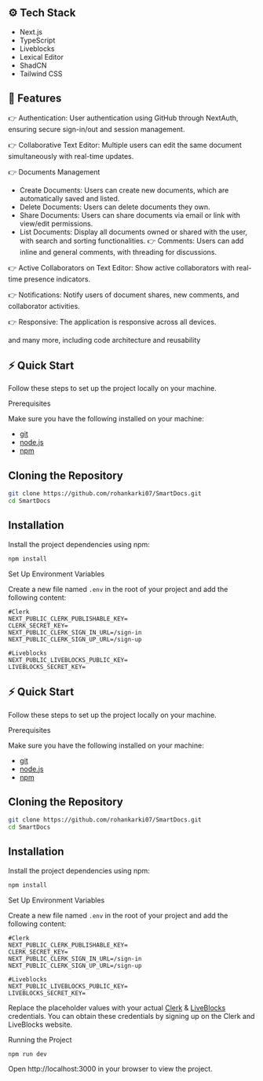 
## ⚙️ Tech Stack
- Next.js
- TypeScript
- Liveblocks
- Lexical Editor
- ShadCN
- Tailwind CSS


## 🔋 Features

 👉 Authentication: User authentication using GitHub through NextAuth, ensuring secure sign-in/out and session management.

 👉 Collaborative Text Editor: Multiple users can edit the same document simultaneously with real-time updates.

 👉 Documents Management

- Create Documents: Users can create new documents, which are automatically saved and listed.
- Delete Documents: Users can delete documents they own.
- Share Documents: Users can share documents via email or link with view/edit permissions.
- List Documents: Display all documents owned or shared with the user, with search and sorting functionalities.
 👉 Comments: Users can add inline and general comments, with threading for discussions.

👉 Active Collaborators on Text Editor: Show active collaborators with real-time presence indicators.

 👉 Notifications: Notify users of document shares, new comments, and collaborator activities.

 👉 Responsive: The application is responsive across all devices.

and many more, including code architecture and reusability


## ⚡ Quick Start

Follow these steps to set up the project locally on your machine.

Prerequisites

Make sure you have the following installed on your machine:
- [git](https://git-scm.com/)
- [node.js](https://nodejs.org/)
- [npm](https://www.npmjs.com/)


## Cloning the Repository

```bash
git clone https://github.com/rohankarki07/SmartDocs.git
cd SmartDocs
```

## Installation

Install the project dependencies using npm:

```bash
npm install
```

Set Up Environment Variables

Create a new file named `.env` in the root of your project and add the following content:

```
#Clerk
NEXT_PUBLIC_CLERK_PUBLISHABLE_KEY=
CLERK_SECRET_KEY=
NEXT_PUBLIC_CLERK_SIGN_IN_URL=/sign-in
NEXT_PUBLIC_CLERK_SIGN_UP_URL=/sign-up

#Liveblocks
NEXT_PUBLIC_LIVEBLOCKS_PUBLIC_KEY=
LIVEBLOCKS_SECRET_KEY=
```

## ⚡ Quick Start

Follow these steps to set up the project locally on your machine.

Prerequisites

Make sure you have the following installed on your machine:
- [git](https://git-scm.com/)
- [node.js](https://nodejs.org/)
- [npm](https://www.npmjs.com/)


## Cloning the Repository

```bash
git clone https://github.com/rohankarki07/SmartDocs.git
cd SmartDocs
```

## Installation

Install the project dependencies using npm:

```bash
npm install
```

Set Up Environment Variables

Create a new file named `.env` in the root of your project and add the following content:

```
#Clerk
NEXT_PUBLIC_CLERK_PUBLISHABLE_KEY=
CLERK_SECRET_KEY=
NEXT_PUBLIC_CLERK_SIGN_IN_URL=/sign-in
NEXT_PUBLIC_CLERK_SIGN_UP_URL=/sign-up

#Liveblocks
NEXT_PUBLIC_LIVEBLOCKS_PUBLIC_KEY=
LIVEBLOCKS_SECRET_KEY=
```
Replace the placeholder values with your actual [Clerk](https://clerk.com/) & [LiveBlocks](https://liveblocks.io/) credentials. You can obtain these credentials by signing up on the Clerk and LiveBlocks website.


Running the Project

```
npm run dev
```

Open http://localhost:3000 in your browser to view the project.



